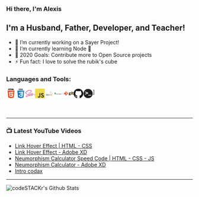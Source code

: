 ### Hi there, I'm Alexis

## I'm a Husband, Father, Developer, and Teacher!

-   🔭 I’m currently working on a Sayer Project!
-   🌱 I’m currently learning Node 🤣
-   🥅 2020 Goals: Contribute more to Open Source projects
-   ⚡ Fun fact: I love to solve the rubik's cube

### Languages and Tools:

<img align="left" alt="HTML5" width="26px" src="https://raw.githubusercontent.com/github/explore/80688e429a7d4ef2fca1e82350fe8e3517d3494d/topics/html/html.png" /><img align="left" alt="css3" width="26px" src="https://raw.githubusercontent.com/github/explore/80688e429a7d4ef2fca1e82350fe8e3517d3494d/topics/css/css.png" />
<img align="left" alt="Sass" width="26px" src="https://raw.githubusercontent.com/github/explore/80688e429a7d4ef2fca1e82350fe8e3517d3494d/topics/sass/sass.png" /><img align="left" alt="javascript" width="26px" src="https://raw.githubusercontent.com/github/explore/80688e429a7d4ef2fca1e82350fe8e3517d3494d/topics/javascript/javascript.png" />
<img align="left" alt="MySQL" width="26px" src="https://raw.githubusercontent.com/github/explore/80688e429a7d4ef2fca1e82350fe8e3517d3494d/topics/mysql/mysql.png" /><img align="left" alt="mongodb" width="26px" src="https://raw.githubusercontent.com/github/explore/80688e429a7d4ef2fca1e82350fe8e3517d3494d/topics/mongodb/mongodb.png" />
<img align="left" alt="Git" width="26px" src="https://raw.githubusercontent.com/github/explore/80688e429a7d4ef2fca1e82350fe8e3517d3494d/topics/git/git.png" />]<img align="left" alt="github" width="26px" src="https://raw.githubusercontent.com/github/explore/78df643247d429f6cc873026c0622819ad797942/topics/github/github.png" />
<img align="left" alt="HTML5" width="26px" src="https://raw.githubusercontent.com/github/explore/80688e429a7d4ef2fca1e82350fe8e3517d3494d/topics/terminal/terminal.png" />

<br />
<br />

---

### 📺 Latest YouTube Videos

<!-- YOUTUBE:START -->
- [Link Hover Effect | HTML - CSS](https://www.youtube.com/watch?v=nb5wd62jUh0)
- [Link Hover Effect - Adobe XD](https://www.youtube.com/watch?v=ciC_EjSkWFY)
- [Neumorphism Calculator Speed Code | HTML - CSS - JS](https://www.youtube.com/watch?v=AKU27V5FSF8)
- [Neumorphism Calculator - Adobe XD](https://www.youtube.com/watch?v=bKsegqua680)
- [Intro codax](https://www.youtube.com/watch?v=Qx4UVNXBZlQ)
<!-- YOUTUBE:END -->

---

<img align="left" alt="codeSTACKr's Github Stats" src="https://github-readme-stats.vercel.app/api?username=a12989x&show_icons=true&hide_border=true" />

<!-- [website]: https://codeSTACKr.com -->

[twitter]: https://twitter.com/codeSTACKr
[youtube]: https://www.youtube.com/channel/UCMY0GhV1HuX4XdbgalC77VQ
[instagram]: https://www.instagram.com/a12989x/
